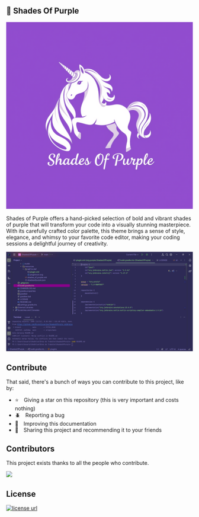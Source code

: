 ## 🦄 Shades Of Purple

<img src="./img/icon.png">

Shades of Purple offers a hand-picked selection of bold and vibrant shades of purple that will transform your code into a visually stunning masterpiece. With its carefully crafted color palette, this theme brings a sense of style, elegance, and whimsy to your favorite code editor, making your coding sessions a delightful journey of creativity. 

<img src="./img/shadesofpurple.jpg">

## Contribute

That said, there's a bunch of ways you can contribute to this project, like by:

* ⭐ Giving a star on this repository (this is very important and costs nothing)
* 🪲 Reporting a bug
* 📄 Improving this documentation
* 🚨 Sharing this project and recommending it to your friends


## Contributors

This project exists thanks to all the people who contribute.

<a href="https://github.com/BrunoCiccarino/ShadesOfPurple-JetBrains/graphs/contributors">
  <img src="https://contrib.rocks/image?repo=BrunoCiccarino/ShadesOfPurple-JetBrains&max=24" />
</a>

## License

<!-- License -->
  <a href="LICENSE" target="_blank" rel="noopener noreferrer">
    <img alt="license url" src="https://img.shields.io/badge/license%20-MIT-1C1E26?style=for-the-badge&labelColor=1C1E26&color=61ffca"/>
  </a>